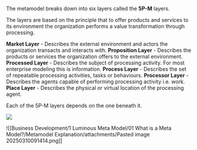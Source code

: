 The metamodel breaks down into six layers called the **5P-M** layers.

The layers are based on the principle that to offer products and services to its environment the organization performs a value transformation through processing.

**Market Layer** - Describes the external environment and actors the organization transacts and interacts with.
**Proposition Layer** - Describes the products or services the organization offers to the external environment.
**Processed Layer** - Describes the subject of processing activity. For most enterprise modeling this is information.
**Process Layer** - Describes the set of repeatable processing activities, tasks or behaviours.
**Processor Layer** - Describes the agents capable of performing processing activity i.e. work.
**Place Layer** - Describes the physical or virtual location of the processing agent.

Each of the 5P-M layers depends on the one beneath it.

![](Journal/Jeff/Business%20stuff/Bio%20Sensor%20Meta%20Model/01%20What%20is%20a%20Meta%20Model?/Ardoq/Meta%20Model/01%20High%20Level%20Metamodel%20Concepts/attachments/Pasted%20image%2020231101131951.png)

![[Business Development/1 Luminous Meta Model/01 What is a Meta Model?/Metamodel Explanation/attachments/Pasted image 20250310091414.png]]
